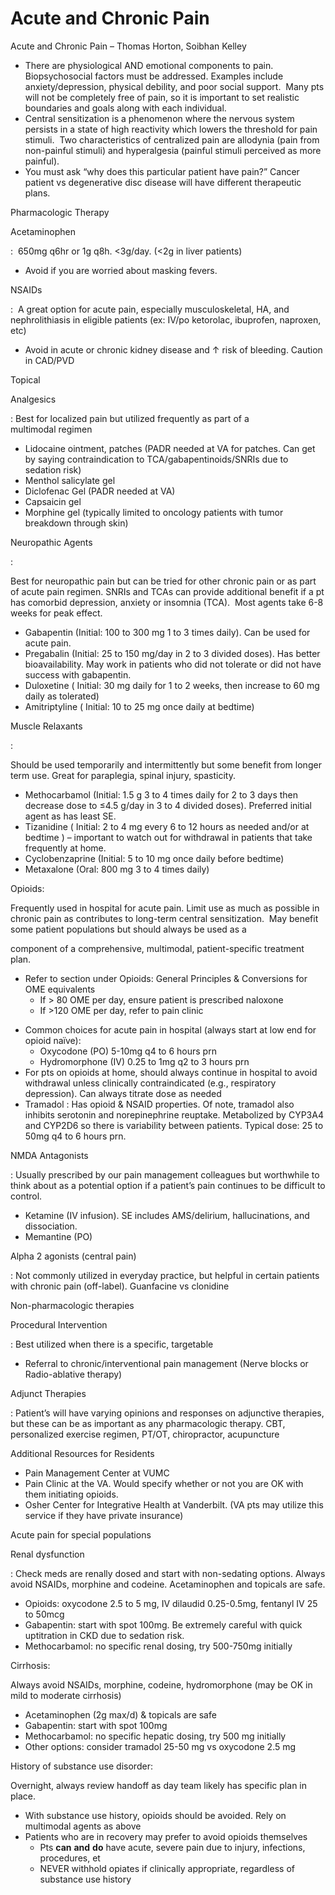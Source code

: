 # Acute and Chronic Pain
 
Acute and Chronic Pain – Thomas Horton, Soibhan Kelley

-   There are physiological AND emotional components to pain.
    Biopsychosocial factors must be addressed. Examples include
    anxiety/depression, physical debility, and poor social support. 
    Many pts will not be completely free of pain, so it is important to
    set realistic boundaries and goals along with each individual.
-   Central sensitization is a phenomenon where the nervous system
    persists in a state of high reactivity which lowers the threshold
    for pain stimuli.  Two characteristics of centralized pain are
    allodynia (pain from non-painful stimuli) and hyperalgesia (painful
    stimuli perceived as more painful).
-   You must ask “why does this particular patient have pain?” Cancer
    patient vs degenerative disc disease will have different therapeutic
    plans.

Pharmacologic Therapy

Acetaminophen

:  650mg q6hr or 1g q8h. \<3g/day. (\<2g in liver patients)

-   Avoid if you are worried about masking fevers.

NSAIDs

:  A great option for acute pain, especially musculoskeletal, HA, and
nephrolithiasis in eligible patients (ex: IV/po ketorolac, ibuprofen,
naproxen, etc)

-   Avoid in acute or chronic kidney disease and
    ↑
    risk of bleeding. Caution in CAD/PVD

Topical

Analgesics

: Best for localized pain but utilized frequently as part of a
multimodal regimen

-   Lidocaine ointment, patches (PADR needed at VA for patches. Can get
    by saying contraindication to TCA/gabapentinoids/SNRIs due to
    sedation risk)
-   Menthol
    salicylate gel
-   Diclofenac Gel (PADR needed at VA)
-   Capsaicin gel
-   Morphine gel (typically limited to oncology patients with tumor
    breakdown through skin)

Neuropathic Agents

:

Best for neuropathic pain but can be tried for other chronic pain or as
part of acute pain regimen. SNRIs and TCAs can provide additional
benefit if a pt has comorbid depression, anxiety or insomnia (TCA). 
Most agents take 6-8 weeks for peak effect.

-   Gabapentin
    (Initial: 100 to 300 mg 1 to 3 times daily). Can be used for acute
    pain.
-   Pregabalin
    (Initial: 25 to 150 mg/day in 2 to 3 divided doses). Has better
    bioavailability. May work in patients who did not tolerate or did
    not have success with gabapentin.
-   Duloxetine
    (
    Initial: 30 mg daily for 1 to 2 weeks, then increase to 60 mg daily
    as tolerated)
-   Amitriptyline (
    Initial: 10 to 25 mg once daily at bedtime)

Muscle Relaxants

:

Should be used temporarily and intermittently but some benefit from
longer term use. Great for paraplegia, spinal injury, spasticity.

-   Methocarbamol (Initial: 1.5 g 3 to 4 times daily for 2 to 3 days
    then decrease dose to ≤4.5 g/day in 3 to 4 divided doses). Preferred
    initial agent as has least SE.
-   Tizanidine (
    Initial: 2 to 4 mg every 6 to 12 hours as needed and/or at bedtime )
    – important to watch out for withdrawal in patients that take
    frequently at home.
-   Cyclobenzaprine
    (Initial: 5 to 10 mg once daily before bedtime)
-   Metaxalone (Oral: 800 mg 3 to 4 times daily)

Opioids:

Frequently used in hospital for acute pain. Limit use as much as
possible in chronic pain as contributes to long-term central
sensitization.  May benefit some patient populations but should always
be used as a

component of a comprehensive, multimodal, patient-specific treatment
plan.

-   Refer to section under Opioids: General Principles & Conversions for
    OME equivalents
    -   If >
        80
        OME per day, ensure patient is prescribed naloxone
    -   If >120 OME per day, refer to pain clinic

<!-- -->

-   Common choices for acute pain in hospital (always start at low end
    for opioid naïve):
    -   Oxycodone (PO) 5-10mg q4 to 6 hours prn
    -   Hydromorphone (IV) 0.25 to 1mg q2 to 3 hours prn
-   For pts on opioids at home, should always continue in hospital to
    avoid withdrawal unless clinically contraindicated (e.g.,
    respiratory depression). Can always titrate dose as needed
-   Tramadol
    : Has opioid & NSAID properties. Of note, tramadol also inhibits
    serotonin and norepinephrine reuptake. Metabolized by
    CYP3A4 and CYP2D6 so there is variability between patients. Typical
    dose: 25 to 50mg q4 to 6 hours prn.

NMDA Antagonists

: Usually prescribed by our pain management colleagues but worthwhile to
think about as a potential option if a patient’s pain continues to be
difficult to control.

-   Ketamine (IV infusion). SE includes AMS/delirium, hallucinations,
    and dissociation.
-   Memantine (PO)

Alpha 2 agonists (central pain)

: Not commonly utilized in everyday practice, but helpful in certain
patients with chronic pain (off-label). Guanfacine vs clonidine

Non-pharmacologic therapies

Procedural Intervention

: Best utilized when there is a specific, targetable

-   Referral
    to chronic/interventional pain management (Nerve blocks or
    Radio-ablative therapy)

Adjunct Therapies

: Patient’s will have varying opinions and responses on adjunctive
therapies, but these can be as important as any pharmacologic therapy.
CBT, personalized exercise regimen, PT/OT, chiropractor, acupuncture

Additional Resources for Residents

-   Pain Management Center at VUMC
-   Pain Clinic at the VA. Would specify whether or not you are OK with
    them initiating opioids.
-   Osher Center for Integrative Health at Vanderbilt. (VA pts may
    utilize this service if they have private insurance)

Acute pain for special populations

Renal dysfunction

: Check meds are renally dosed and start with non-sedating options.
Always avoid NSAIDs, morphine and codeine. Acetaminophen and topicals
are safe.

-   Opioids: oxycodone 2.5 to 5 mg, IV dilaudid 0.25-0.5mg, fentanyl IV
    25 to 50mcg
-   Gabapentin: start with spot 100mg. Be extremely careful with quick
    uptitration in CKD due to sedation risk.
-   Methocarbamol: no specific renal dosing, try 500-750mg initially

Cirrhosis:

Always avoid NSAIDs, morphine, codeine, hydromorphone (may be OK in mild
to moderate cirrhosis)

-   Acetaminophen (2g max/d) & topicals are safe
-   Gabapentin: start with spot 100mg
-   Methocarbamol: no specific hepatic dosing, try 500 mg initially
-   Other options: consider tramadol 25-50 mg vs oxycodone 2.5 mg

History of substance use disorder:

Overnight, always review handoff as day team likely has specific plan in
place.

-   With substance use history, opioids should be avoided. Rely on
    multimodal agents as above
-   Patients who are in recovery may prefer to avoid opioids themselves
    -   Pts **can** **and** **do** have acute, severe pain due to
        injury, infections, procedures, et
    -   NEVER withhold
        opiates if clinically appropriate, regardless of substance use
        history
